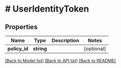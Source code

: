 # # UserIdentityToken

## Properties

Name | Type | Description | Notes
------------ | ------------- | ------------- | -------------
**policy_id** | **string** |  | [optional]

[[Back to Model list]](../../README.md#models) [[Back to API list]](../../README.md#endpoints) [[Back to README]](../../README.md)
